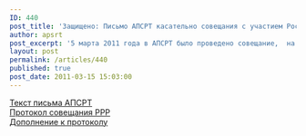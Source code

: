 ```yaml
---
ID: 440
post_title: 'Защищено: Письмо АПСРТ касательно совещания с участием Российского Речного Регистра'
author: apsrt
post_excerpt: '5 марта 2011 года в АПСРТ было проведено совещание,  на котором были рассмотрены вопросы в отношении возможностей использования судов класса «Р» на водных путях разряда «О», а также совместимости двух систем связи: GPS  и ГЛОНАСС при эксплуатации судов на внутренних водных путях. Письмо АПСРТ по итогам совещания, а также протокол совещания при первом заместителе генерального директора Российского Речного Регистра Н.А. Ефремове прилагаются.'
layout: post
permalink: /articles/440
published: true
post_date: 2011-03-15 15:03:00
---
```

<a href="http://www.apsrt.ru/docs/rrr.doc">Текст письма АПСРТ</a><br />
<a href="http://www.apsrt.ru/docs/protokol-rrr.pdf">Протокол совещания РРР</a><br />
<a href="http://www.apsrt.ru/docs/dop-rrr.pdf">Дополнение к протоколу</a>